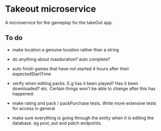# Takeout microservice
A microservice for the gameplay for the takeOut app. 

## To do

- make location a genuine location rather than a string

- do anything about maxduration? auto complete?

- auto finish games that have not started 4 hours after their expectedStartTime

- verify when editing packs. E.g has it been played? Has it been downloaded? etc. Certain things won't be able to change after this has happened.

- make rating and pack / packPurchase tests. Write more extensive tests for access in general

- make sure everything is going through the entity when it is editing the database. eg post, put and patch endpoints.